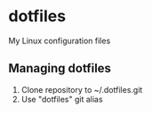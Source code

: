 # dotfiles

My Linux configuration files

## Managing dotfiles

1. Clone repository to ~/.dotfiles.git
1. Use "dotfiles" git alias 

